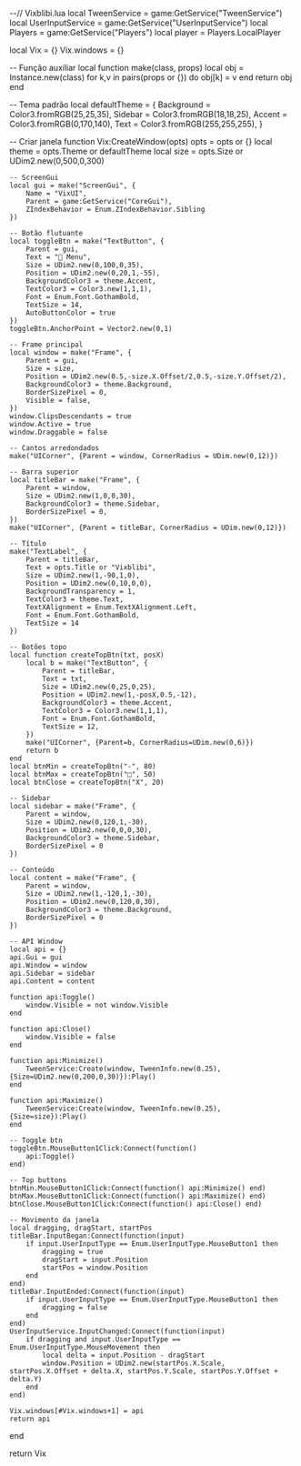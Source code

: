 --// Vixblibi.lua
local TweenService = game:GetService("TweenService")
local UserInputService = game:GetService("UserInputService")
local Players = game:GetService("Players")
local player = Players.LocalPlayer

local Vix = {}
Vix.windows = {}

-- Função auxiliar
local function make(class, props)
    local obj = Instance.new(class)
    for k,v in pairs(props or {}) do
        obj[k] = v
    end
    return obj
end

-- Tema padrão
local defaultTheme = {
    Background = Color3.fromRGB(25,25,35),
    Sidebar    = Color3.fromRGB(18,18,25),
    Accent     = Color3.fromRGB(0,170,140),
    Text       = Color3.fromRGB(255,255,255),
}

-- Criar janela
function Vix:CreateWindow(opts)
    opts = opts or {}
    local theme = opts.Theme or defaultTheme
    local size = opts.Size or UDim2.new(0,500,0,300)

    -- ScreenGui
    local gui = make("ScreenGui", {
        Name = "VixUI",
        Parent = game:GetService("CoreGui"),
        ZIndexBehavior = Enum.ZIndexBehavior.Sibling
    })

    -- Botão flutuante
    local toggleBtn = make("TextButton", {
        Parent = gui,
        Text = "📂 Menu",
        Size = UDim2.new(0,100,0,35),
        Position = UDim2.new(0,20,1,-55),
        BackgroundColor3 = theme.Accent,
        TextColor3 = Color3.new(1,1,1),
        Font = Enum.Font.GothamBold,
        TextSize = 14,
        AutoButtonColor = true
    })
    toggleBtn.AnchorPoint = Vector2.new(0,1)

    -- Frame principal
    local window = make("Frame", {
        Parent = gui,
        Size = size,
        Position = UDim2.new(0.5,-size.X.Offset/2,0.5,-size.Y.Offset/2),
        BackgroundColor3 = theme.Background,
        BorderSizePixel = 0,
        Visible = false,
    })
    window.ClipsDescendants = true
    window.Active = true
    window.Draggable = false

    -- Cantos arredondados
    make("UICorner", {Parent = window, CornerRadius = UDim.new(0,12)})

    -- Barra superior
    local titleBar = make("Frame", {
        Parent = window,
        Size = UDim2.new(1,0,0,30),
        BackgroundColor3 = theme.Sidebar,
        BorderSizePixel = 0,
    })
    make("UICorner", {Parent = titleBar, CornerRadius = UDim.new(0,12)})

    -- Título
    make("TextLabel", {
        Parent = titleBar,
        Text = opts.Title or "Vixblibi",
        Size = UDim2.new(1,-90,1,0),
        Position = UDim2.new(0,10,0,0),
        BackgroundTransparency = 1,
        TextColor3 = theme.Text,
        TextXAlignment = Enum.TextXAlignment.Left,
        Font = Enum.Font.GothamBold,
        TextSize = 14
    })

    -- Botões topo
    local function createTopBtn(txt, posX)
        local b = make("TextButton", {
            Parent = titleBar,
            Text = txt,
            Size = UDim2.new(0,25,0,25),
            Position = UDim2.new(1,-posX,0.5,-12),
            BackgroundColor3 = theme.Accent,
            TextColor3 = Color3.new(1,1,1),
            Font = Enum.Font.GothamBold,
            TextSize = 12,
        })
        make("UICorner", {Parent=b, CornerRadius=UDim.new(0,6)})
        return b
    end
    local btnMin = createTopBtn("-", 80)
    local btnMax = createTopBtn("□", 50)
    local btnClose = createTopBtn("X", 20)

    -- Sidebar
    local sidebar = make("Frame", {
        Parent = window,
        Size = UDim2.new(0,120,1,-30),
        Position = UDim2.new(0,0,0,30),
        BackgroundColor3 = theme.Sidebar,
        BorderSizePixel = 0
    })

    -- Conteúdo
    local content = make("Frame", {
        Parent = window,
        Size = UDim2.new(1,-120,1,-30),
        Position = UDim2.new(0,120,0,30),
        BackgroundColor3 = theme.Background,
        BorderSizePixel = 0
    })

    -- API Window
    local api = {}
    api.Gui = gui
    api.Window = window
    api.Sidebar = sidebar
    api.Content = content

    function api:Toggle()
        window.Visible = not window.Visible
    end

    function api:Close()
        window.Visible = false
    end

    function api:Minimize()
        TweenService:Create(window, TweenInfo.new(0.25), {Size=UDim2.new(0,200,0,30)}):Play()
    end

    function api:Maximize()
        TweenService:Create(window, TweenInfo.new(0.25), {Size=size}):Play()
    end

    -- Toggle btn
    toggleBtn.MouseButton1Click:Connect(function()
        api:Toggle()
    end)

    -- Top buttons
    btnMin.MouseButton1Click:Connect(function() api:Minimize() end)
    btnMax.MouseButton1Click:Connect(function() api:Maximize() end)
    btnClose.MouseButton1Click:Connect(function() api:Close() end)

    -- Movimento da janela
    local dragging, dragStart, startPos
    titleBar.InputBegan:Connect(function(input)
        if input.UserInputType == Enum.UserInputType.MouseButton1 then
            dragging = true
            dragStart = input.Position
            startPos = window.Position
        end
    end)
    titleBar.InputEnded:Connect(function(input)
        if input.UserInputType == Enum.UserInputType.MouseButton1 then
            dragging = false
        end
    end)
    UserInputService.InputChanged:Connect(function(input)
        if dragging and input.UserInputType == Enum.UserInputType.MouseMovement then
            local delta = input.Position - dragStart
            window.Position = UDim2.new(startPos.X.Scale, startPos.X.Offset + delta.X, startPos.Y.Scale, startPos.Y.Offset + delta.Y)
        end
    end)

    Vix.windows[#Vix.windows+1] = api
    return api
end

return Vix
